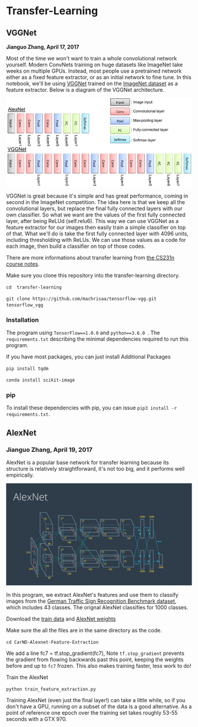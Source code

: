 # Transfer-Learning

## VGGNet

**Jianguo Zhang, April 17, 2017**

Most of the time we won't want to train a whole convolutional network yourself. Modern ConvNets training on huge datasets like ImageNet take weeks on multiple GPUs. Instead, most people use a pretrained network either as a fixed feature extractor, or as an initial network to fine tune. In this notebook, we'll be using [VGGNet](https://arxiv.org/pdf/1409.1556.pdf) trained on the [ImageNet dataset](http://www.image-net.org/) as a feature extractor. Below is a diagram of the VGGNet architecture.


![image1](https://github.com/JianguoZhang1994/Transfer-Learning/blob/master/assets/cnnarchitecture.jpg)

VGGNet is great because it's simple and has great performance, coming in second in the ImageNet competition. The idea here is that we keep all the convolutional layers, but replace the final fully connected layers with our own classifier. So what we want are the values of the first fully connected layer, after being ReLUd (self.relu6). This way we can use VGGNet as a feature extractor for our images then easily train a simple classifier on top of that. What we'll do is take the first fully connected layer with 4096 units, including thresholding with ReLUs. We can use those values as a code for each image, then build a classifier on top of those codes.

 There are more informations about transfer learning from [the CS231n course notes](http://cs231n.github.io/transfer-learning/#tf).


Make sure you clone this repository into the transfer-learning directory.

`cd  transfer-learning`

`git clone https://github.com/machrisaa/tensorflow-vgg.git tensorflow_vgg`

### Installation

The program using `TensorFlow==1.0.0` and `python==3.6.0 `. The `requirements.txt` describing the minimal dependencies required to run this program. 

If you have most packages, you can just install Additional Packages

`pip install tqdm`

`conda install scikit-image`

### pip

To install these dependencies with pip, you can issue `pip3 install -r requirements.txt`.

## AlexNet
### Jianguo Zhang, April 19, 2017

AlexNet is a popular base network for transfer learning because its structure is relatively straightforward, it's not too big, and it performs well empirically.

![image](https://github.com/JianguoZhang1994/Transfer-Learning/blob/master/AlexNet_image.png)


In this program, we extract AlexNet's features and use them to classify images from the [German Traffic Sign Recognition Benchmark dataset](http://benchmark.ini.rub.de/?section=gtsrb&subsection=dataset), which includes 43 classes. The orignal AlexNet classifies for 1000 classes.

Download the [train data](https://d17h27t6h515a5.cloudfront.net/topher/2016/October/580a829f_train/train.p) and [AlexNet weights](https://d17h27t6h515a5.cloudfront.net/topher/2016/October/580d880c_bvlc-alexnet/bvlc-alexnet.npyhttps://d17h27t6h515a5.cloudfront.net/topher/2016/October/580d880c_bvlc-alexnet/bvlc-alexnet.npy)


Make sure the all the files are in the same directory as the code.

`cd CarND-Alexnet-Feature-Extraction`

We add a line fc7 = tf.stop_gradient(fc7), Note `tf.stop_gradient` prevents the gradient from flowing backwards past this point, keeping the weights before and up to `fc7` frozen. This also makes training faster, less work to do!

Train the AlexNet

`python train_feature_extraction.py`

Training AlexNet (even just the final layer!) can take a little while, so if you don't have a GPU, running on a subset of the data is a good alternative. As a point of reference one epoch over the training set takes roughly 53-55 seconds with a GTX 970.



